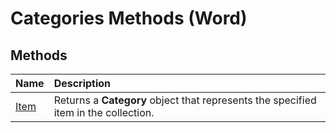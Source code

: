 
# Categories Methods (Word)

## Methods



|**Name**|**Description**|
|:-----|:-----|
|[Item](49a3f591-3675-ec7f-73bc-adc1e5bb41cf.md)|Returns a  **Category** object that represents the specified item in the collection.|
